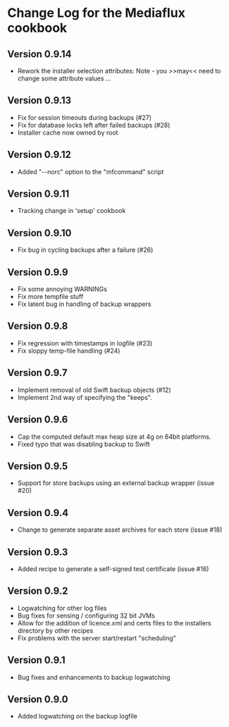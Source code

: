 Change Log for the Mediaflux cookbook
=====================================
Version 0.9.14
--------------
 - Rework the installer selection attributes: Note - you >>may<<
   need to change some attribute values ...

Version 0.9.13
--------------
 - Fix for session timeouts during backups (#27)
 - Fix for database locks left after failed backups (#28)
 - Installer cache now owned by root

Version 0.9.12
--------------
 - Added "--norc" option to the "mfcommand" script

Version 0.9.11
--------------
 - Tracking change in 'setup' cookbook

Version 0.9.10
-------------
 - Fix bug in cycling backups after a failure (#26)

Version 0.9.9
-------------
 - Fix some annoying WARNINGs
 - Fix more tempfile stuff
 - Fix latent bug in handling of backup wrappers

Version 0.9.8
-------------
 - Fix regression with timestamps in logfile (#23)
 - Fix sloppy temp-file handling (#24)

Version 0.9.7
-------------
 - Implement removal of old Swift backup objects (#12)
 - Implement 2nd way of specifying the "keeps".

Version 0.9.6
-------------
 - Cap the computed default max heap size at 4g on 64bit platforms.
 - Fixed typo that was disabling backup to Swift

Version 0.9.5
-------------
 - Support for store backups using an external backup wrapper (issue #20)

Version 0.9.4
-------------
 - Change to generate separate asset archives for each store (issue #18)

Version 0.9.3
-------------
 - Added recipe to generate a self-signed test certificate (issue #16)

Version 0.9.2
-------------
 - Logwatching for other log files
 - Bug fixes for sensing / configuring 32 bit JVMs
 - Allow for the addition of licence.xml and certs files to the installers directory by other recipes
 - Fix problems with the server start/restart "scheduling"

Version 0.9.1
-------------
 - Bug fixes and enhancements to backup logwatching

Version 0.9.0
-------------
 - Added logwatching on the backup logfile

